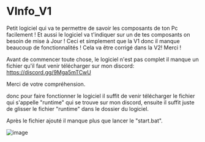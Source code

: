 # VInfo_V1

Petit logiciel qui va te permettre de savoir les composants de ton Pc facilement !
Et aussi le logiciel va t'indiquer sur un de tes composants on besoin de mise à Jour !
Ceci et simplement que la V1 donc il manque beaucoup de fonctionnalités !
Cela va être corrigé dans la V2! Merci !

Avant de commencer toute chose, le logiciel n'est pas complet il manque un fichier qu'il faut venir télécharger sur mon discord: https://discord.gg/9Mga5mTCwU

Merci de votre compréhension.

donc pour faire fonctionner le logiciel il suffit de venir télécharger le fichier qui s'appelle "runtime" qui se trouve sur mon discord, ensuite il suffit juste de glisser le fichier "runtime" dans le dossier du logiciel.

Après le fichier ajouté il manque plus que lancer le "start.bat".

![image](https://github.com/Zxldrok/VInfo_V1/assets/106545133/b5b1666e-0b2c-4483-a9db-8bb8b06f0bbe)
